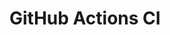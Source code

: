 # GitHub Actions CI


















































































































































































































































































































































































































































































































































































































































































































































































































